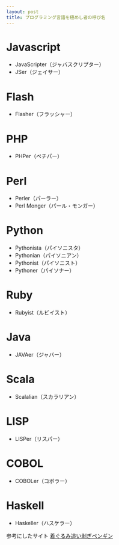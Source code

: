 ```yaml
---
layout: post
title: プログラミング言語を極めし者の呼び名
---
```


# Javascript

- JavaScripter（ジャバスクリプター）
- JSer（ジェイサー）

# Flash

- Flasher（フラッシャー）

# PHP

- PHPer（ペチパー）

# Perl

- Perler（パーラー）
- Perl Monger（パール・モンガー）

# Python

- Pythonista（パイソニスタ）
- Pythonian（パイソニアン）
- Pythonist（パイソニスト）
- Pythoner（パイソナー）

# Ruby

- Rubyist（ルビイスト）

# Java

- JAVAer（ジャバー）

# Scala

- Scalalian（スカラリアン）

# LISP

- LISPer（リスパー）

# COBOL

- COBOLer（コボラー）

# Haskell

- Haskeller（ハスケラー）

参考にしたサイト
[着ぐるみ追い剥ぎペンギン](http://www.kigurumi.asia/)
